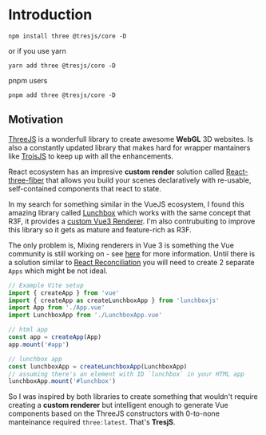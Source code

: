 # Introduction

```
npm install three @tresjs/core -D
```

or if you use yarn

```
yarn add three @tresjs/core -D
```

pnpm users

```
pnpm add three @tresjs/core -D
```

## Motivation

[ThreeJS](https://threejs.org/) is a wonderfull library to create awesome **WebGL** 3D websites. Is also a constantly updated library that makes hard for wrapper mantainers like [TroisJS](https://troisjs.github.io/) to keep up with all the enhancements.

React ecosystem has an impresive **custom render** solution called [React-three-fiber](https://docs.pmnd.rs/react-three-fiber) that allows you build your scenes declaratively with re-usable, self-contained components that react to state.

In my search for something similar in the VueJS ecosystem, I found this amazing library called [Lunchbox](https://github.com/breakfast-studio/lunchboxjs) which works with the same concept that R3F, it provides a [custom Vue3 Renderer](https://vuejs.org/api/custom-renderer.html). I'm also contrubuiting to improve this library so it gets as mature and feature-rich as R3F.

The only problem is, Mixing renderers in Vue 3 is something the Vue community is still working on - see [here](https://github.com/vuejs/vue-loader/pull/1645) for more information. Until there is a solution similar to [React Reconciliation](https://reactjs.org/docs/reconciliation.html) you will need to create 2 separate `Apps` which might be not ideal.

```ts
// Example Vite setup
import { createApp } from 'vue'
import { createApp as createLunchboxApp } from 'lunchboxjs'
import App from './App.vue'
import LunchboxApp from './LunchboxApp.vue'

// html app
const app = createApp(App)
app.mount('#app')

// lunchbox app
const lunchboxApp = createLunchboxApp(LunchboxApp)
// assuming there's an element with ID `lunchbox` in your HTML app
lunchboxApp.mount('#lunchbox')
```

So I was inspired by both libraries to create something that wouldn't require creating a **custom renderer** but intelligent enough to generate Vue components based on the ThreeJS constructors with 0-to-none manteinance required `three:latest`. That's **TresjS**.
